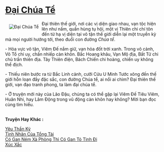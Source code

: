 <a href="https://utruyen.com/dai-chua-te/10622/" title="Đại Chúa Tể"><h1>Đại Chúa Tể</h1></a><div style="display:table"><img align="right" style="float: left; padding: 10px;" src="https://utruyen.com/images/story/200x260/dai-chua-te.jpg" alt="Đại Chúa Tể">Đại thiên thế giới, nơi các vị diện giao nhau, vạn tộc hiện lên như nấm, quần hùng tụ hội, một vị Thiên chi chí tôn đến từ hạ vị diện tại vô tận thế giới diễn lại một truyền kỳ mà mọi người hướng tới, theo đuổi con đường <em>Chúa tể</em>.<p></p>- Hỏa vực vô tận, Viêm Đế nắm giữ, vạn hỏa đốt trời xanh. Trong võ cảnh, Võ Tổ chi uy, chấn nhiếp càn khôn. Bắc Hoang khâu, Vạn Mộ địa, Bất Tử chi chủ trấn thiên địa. Tây Thiên điện, Bách Chiến chi hoàng, chiến uy không thể địch.<p></p>- Thiếu niên bước ra từ Bắc Linh cảnh, cưỡi Cửu U Minh Tước xông đến thế giới hỗn loạn đầy đặc sắc, con đường Chúa tể, ai nổi ai chìm? Đại thiên thế giới, vạn đạo tranh phong, ta làm đại chúa tể.<p></p>- Ở truyện mới này của Lão Đậu, chúng ta có thể gặp lại Viêm Đế Tiêu Viêm, Huân Nhi, hay Lâm Động trong vũ động càn khôn hay không? Mời bạn đọc cùng tìm hiểu.</div><p><br><b>Truyện Hay Khác :</b></p><a href="https://utruyen.com/yeu-than-ky/16810/" alt="Yêu Thần Ký">Yêu Thần Ký</a><br/><a href="https://truyenngontinhay.wordpress.com/2019/10/03/tinh-nhan-cua-tong-tai/" alt="Tình Nhân Của Tổng Tài">Tình Nhân Của Tổng Tài</a><br/><a href="https://dammyh.wordpress.com/2019/11/07/co-gan-nem-xa-phong-thi-co-gan-to-tinh-di/" alt="Có Gan Ném Xà Phòng Thì Có Gan Tỏ Tình Đi">Có Gan Ném Xà Phòng Thì Có Gan Tỏ Tình Đi</a><br/><a href="https://dammy2019.blogspot.com/2019/11/xuc-xac.html" alt="Xúc Xắc">Xúc Xắc</a><br/>